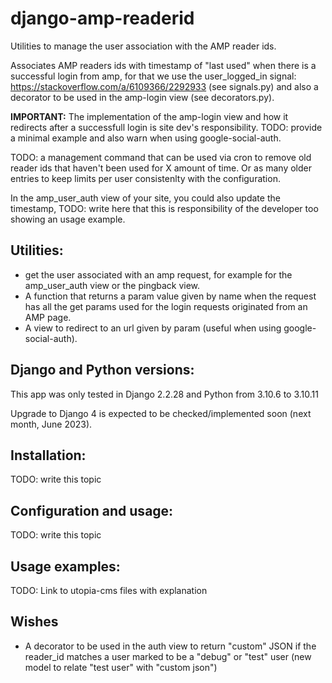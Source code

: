# django-amp-readerid
Utilities to manage the user association with the AMP reader ids.

Associates AMP readers ids with timestamp of "last used" when there is a successful login from amp, for that we use the user_logged_in signal: https://stackoverflow.com/a/6109366/2292933 (see signals.py) and also a decorator to be used in the amp-login view (see decorators.py).

**IMPORTANT:** The implementation of the amp-login view and how it redirects after a successfull login is site dev's responsibility. TODO: provide a minimal example and also warn when using google-social-auth.

TODO: a management command that can be used via cron to remove old reader ids that haven't been used for X amount of time. Or as many older entries to keep limits per user consistenlty with the configuration.

In the amp_user_auth view of your site, you could also update the timestamp, TODO: write here that this is responsibility of the developer too showing an usage example.

## Utilities:

 - get the user associated with an amp request, for example for the amp_user_auth view or the pingback view.
 - A function that returns a param value given by name when the request has all the get params used for the login requests originated from an AMP page.
 - A view to redirect to an url given by param (useful when using google-social-auth).

## Django and Python versions:

This app was only tested in Django 2.2.28 and Python from 3.10.6 to 3.10.11

Upgrade to Django 4 is expected to be checked/implemented soon (next month, June 2023).

## Installation:

TODO: write this topic

## Configuration and usage:

TODO: write this topic

## Usage examples:

TODO: Link to utopia-cms files with explanation

## Wishes

- A decorator to be used in the auth view to return "custom" JSON if the reader_id matches a user marked to be a "debug" or "test" user (new model to relate "test user" with "custom json")

